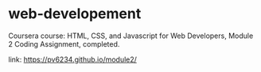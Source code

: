 # web-developement
Coursera course: HTML, CSS, and Javascript for Web Developers, Module 2 Coding Assignment, completed.

link: https://pv6234.github.io/module2/
